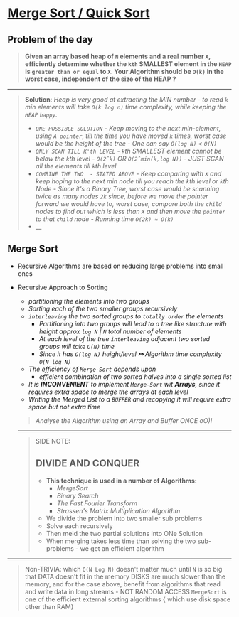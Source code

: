 # [Merge Sort / Quick Sort](https://youtu.be/q7K9otnzlfE?list=PLOtl7M3yp-DV69F32zdK7YJcNXpTunF2b)

## Problem of the day

> **Given an array based heap of `N` elements and a real number `X`, efficiently determine whether the `kth` SMALLEST element in the `HEAP` is `greater than or equal` to `X`. Your Algorithm should be `O(k)` in the worst case, independent of the size of the HEAP ?**

<hr/>

> **Solution**:  _Heap is very good at extracting the MIN number - to read `k` min elements will take `O(k log n)` time complexity, while keeping the `HEAP` `happy`._
>
> - _`ONE POSSIBLE SOLUTION` - Keep moving to the next min-element, using `A pointer`, till the time you have moved `k` times, worst case would be the height of the tree - One can say `O(log N)` < `O(N)`_
> - _`ONLY SCAN TILL K'th LEVEL` - `k`th SMALLEST element cannot be below the `k`th level - `O(2ˆk)` OR `O(2ˆmin(k,log N))` - JUST SCAN all the elements till `k`th level_
> - _`COMBINE THE TWO  - STATED ABOVE` - Keep comparing with `X` and keep hoping to the next min node till you reach the `k`th level or `k`th Node - Since it's a Binary Tree, worst case would be scanning twice as many nodes `2k` since, before we move the pointer forward we would have to, worst case, compare both the `child` nodes to find out which is less than `X` and then move the `pointer` to that `child` node - Running time `O(2k) ≈ O(k)`_
> - __

## Merge Sort

- Recursive Algorithms are based on reducing large problems into small ones
- Recursive Approach to Sorting
  - _partitioning the elements into two groups_
  - _Sorting each of the two smaller groups recursively_
  - _`interleaving` the two sorted groups to `totally order` the elements_
    - _Partitioning into two groups will lead to a tree like structure with height approx `log N` | `N` total number of elements_
    - _At each level of the tree `interleaving` adjacent two sorted groups will take `O(N)` time_
    - _Since it has `O(log N)` height/level **⤇** Algorithm time complexity `O(N log N)`_
  - _The efficiency of `Merge-Sort` depends upon_
    - _efficient combination of two sorted halves into a single sorted list_
  - _It is **INCONVENIENT** to implement `Merge-Sort` wit **Arrays**, since it requires extra space to merge the arrays at each level_
  - _Writing the Merged List to a `BUFFER` and recopying it will require extra space but not extra time_

  > _Analyse the Algorithm using an Array and Buffer ONCE oO)!_
  
  <hr/>
  
  > SIDE NOTE:
  >
  > ## DIVIDE AND CONQUER
  >
  > - **This technique is used in a number of Algorithms:**
  >   - _MergeSort_
  >   - _Binary Search_
  >   - _The Fast Fourier Transform_
  >   - _Strassen's Matrix Multiplication Algorithm_
  > - We divide the problem into two smaller sub problems
  > - Solve each recursively
  > - Then meld the two partial solutions into ONe Solution
  > - When merging takes less time than solving the two sub-problems - we get an efficient  algorithm

<hr/>

  > Non-TRIVIA: which `O(N Log N)` doesn't matter much until `N` is so big that DATA doesn't fit in the memory
  > DISKS are much slower than the memory, and for the case above, benefit from algorithms that read and write data in long streams - NOT RANDOM ACCESS
  > `MergeSort` is one of the efficient external sorting algorithms { which use disk space other than RAM}

## 
